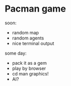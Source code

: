 # Pacman game

soon:

- random map
- random agents
- nice terminal output

some day:

- pack it as a gem
- play by browser
- cd man graphics!
- AI?